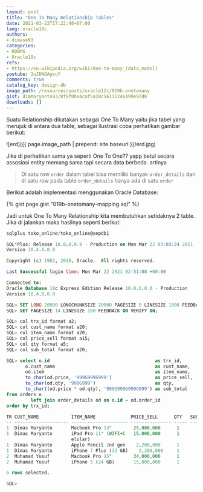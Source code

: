 ```yaml
---
layout: post
title: "One To Many Relationship Tables"
date: 2021-03-22T17:22:48+07:00
lang: oracle18c
authors:
- dimasm93
categories:
- RDBMS
- Oracle18c
refs: 
- https://en.wikipedia.org/wiki/One-to-many_(data_model)
youtube: 3uJDNGAgxuY
comments: true
catalog_key: design-db
image_path: /resources/posts/oracle12c/019b-onetomany
gist: dimMaryanto93/8f9f0ba4caf5a28c56111246499e97d0
downloads: []
---
```


Suatu Relationship dikatakan sebagai One To Many yaitu jika tabel yang merujuk di antara dua table, sebagai ilustrasi coba perhatikan gambar berikut:

<!--more-->

![erd]({{ page.image_path | prepend: site.baseurl }}/erd.jpg)

Jika di perhatikan sama ya seperti One To One?? yapp betul secara assosiasi entity memang sama tapi secara data berbeda. artinya 

> Di satu row `order` dalam tabel bisa memiliki banyak `order_details` dan di satu row pada table `order_details` hanya ada di satu `order`

Berikut adalah implementasi menggunakan Oracle Database:

{% gist page.gist "019b-onetomany-mapping.sql" %}

Jadi untuk One To Many Relationship kita membutuhkan setidaknya 2 table. Jika di jalankan maka hasilnya seperti berikut:

```sql
sqlplus toko_online/toko_online@xepdb1

SQL*Plus: Release 18.0.0.0.0 - Production on Mon Mar 22 03:03:24 2021
Version 18.4.0.0.0

Copyright (c) 1982, 2018, Oracle.  All rights reserved.

Last Successful login time: Mon Mar 22 2021 02:51:08 +00:00

Connected to:
Oracle Database 18c Express Edition Release 18.0.0.0.0 - Production
Version 18.4.0.0.0

SQL> SET LONG 20000 LONGCHUNKSIZE 20000 PAGESIZE 0 LINESIZE 1000 FEEDBACK OFF VERIFY OFF TRIMSPOOL ON;
SQL> SET PAGESIZE 14 LINESIZE 100 FEEDBACK ON VERIFY ON;

SQL> col trx_id format a2;
SQL> col cust_name format a20;
SQL> col item_name format a20;
SQL> col price_sell format a15;
SQL> col qty format a5;
SQL> col sub_total format a20;

SQL> select o.id                                       as trx_id,
       o.cust_name                                     as cust_name,
       od.item                                         as item_name,
       to_char(od.price, '999G999G999')                as price_sell,
       to_char(od.qty, '999G999')                      as qty,
       to_char((od.price * od.qty), '999G999G999G999') as sub_total
from orders o
         left join order_details od on o.id = od.order_id
order by trx_id;

TR CUST_NAME            ITEM_NAME             PRICE_SELL      QTY   SUB_TOTAL
-- -------------------- --------------------- --------------- ----- --------------------
1  Dimas Maryanto       Macbook Pro 13"        25,000,000      1          25,000,000
1  Dimas Maryanto       iPad Pro 11" (WIFI+C   15,000,000      1          15,000,000
                        elular)                                
1  Dimas Maryanto       Apple Pencil 2nd gen    2,200,000      1           2,200,000
1  Dimas Maryanto       iPhone 7 Plus (32 GB)    2,200,000     1           2,200,000
2  Muhamad Yusuf        Macbook Pro 15"        34,000,000      1          34,000,000
2  Muhamad Yusuf        iPhone 5 (24 GB)       15,000,000      1          15,000,000

6 rows selected.

SQL>                                               
```